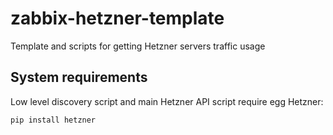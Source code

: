# zabbix-hetzner-template
Template and scripts for getting Hetzner servers traffic usage

System requirements
-------------------
Low level discovery script and main Hetzner API script require egg Hetzner:

    pip install hetzner
